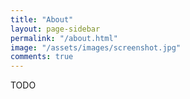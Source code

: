 ```yaml
---
title: "About"
layout: page-sidebar
permalink: "/about.html"
image: "/assets/images/screenshot.jpg"
comments: true
---
```

TODO
